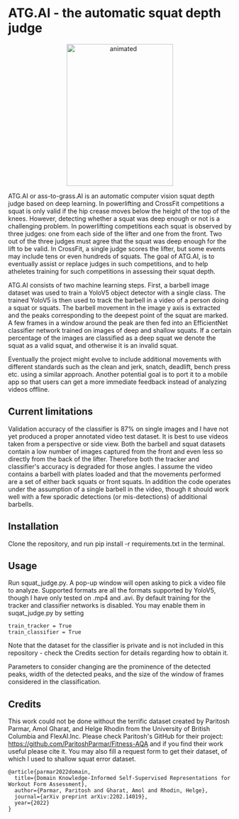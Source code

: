 # ATG.AI - the automatic squat depth judge
<p align="center">
  <img src="https://user-images.githubusercontent.com/112420956/206809145-4082c506-b1f6-43d4-9774-861211e925ab.gif" alt="animated" width="240" height="320" />
</p>

ATG.AI or ass-to-grass.AI is an automatic computer vision squat depth judge based on deep learning. In powerlifting and CrossFit competitions a squat is only valid if the hip crease moves below the height of the top of the knees. However, detecting whether a squat was deep enough or not is a challenging problem. In powerlifting competitions each squat is observed by three judges: one from each side of the lifter and one from the front. Two out of the three judges must agree that the squat was deep enough for the lift to be valid. In CrossFit, a single judge scores the lifter, but some events may include tens or even hundreds of squats. The goal of ATG.AI,  is to eventually assist or replace judges in such competitions, and to help atheletes training for such competitions in assessing their squat depth. 

ATG.AI consists of two machine learning steps. First, a barbell image dataset was used to train a YoloV5 object detector with a single class. The trained YoloV5 is then used to track the barbell in a video of a person doing a squat or squats. The barbell movement in the image y axis is extracted and the peaks corresponding to the deepest point of the squat are marked. A few frames in a window around the peak are then fed into an EfficientNet classifier network trained on images of deep and shallow squats. If a certain percentage of the images are classified as a deep squat we denote the squat as a valid squat, and otherwise it is an invalid squat.

Eventually the project might evolve to include additional movements with different standards such as the clean and jerk, snatch, deadlift, bench press etc. using a similar approach. Another potential goal is to port it to a mobile app so that users can get a more immediate feedback instead of analyzing videos offline.

## Current limitations
Validation accuracy of the classifier is 87% on single images and I have not yet produced a proper annotated video test dataset. It is best to use videos taken from a perspective or side view. Both the barbell and squat datasets contain a low number of images captured from the front and even less so directly from the back of the lifter. Therefore both the tracker and classifier's accuracy is degraded for those angles. I assume the video contains a barbell with plates loaded and that the movements performed are a set of either back squats or front squats. In addition the code operates under the assumption of a single barbell in the video, though it should work well with a few sporadic detections (or mis-detections) of additional barbells.

## Installation
Clone the repository, and run pip install -r requirements.txt in the terminal.

## Usage
Run squat_judge.py. A pop-up window will open asking to pick a video file to analyze. Supported formats are all the formats supported by YoloV5, though I have only tested on .mp4 and .avi. By default training for the tracker and classifier networks is disabled. You may enable them in suqat_judge.py by setting
```
train_tracker = True
train_classifier = True
```
Note that the dataset for the classifier is private and is not included in this repository - check the Credits section for details regarding how to obtain it.

Parameters to consider changing are the prominence of the detected peaks, width of the detected peaks, and the size of the window of frames considered in the classification.

## Credits
This work could not be done without the terrific dataset created by Paritosh Parmar, Amol Gharat, and Helge Rhodin from the University of British Columbia and FlexAI.Inc. Please check Paritosh's GitHub for their project: https://github.com/ParitoshParmar/Fitness-AQA and if you find their work useful please cite it. You may also fill a request form to get their dataset, of which I used to shallow squat error dataset.

```
@article{parmar2022domain,
  title={Domain Knowledge-Informed Self-Supervised Representations for Workout Form Assessment},
  author={Parmar, Paritosh and Gharat, Amol and Rhodin, Helge},
  journal={arXiv preprint arXiv:2202.14019},
  year={2022}
}
```
